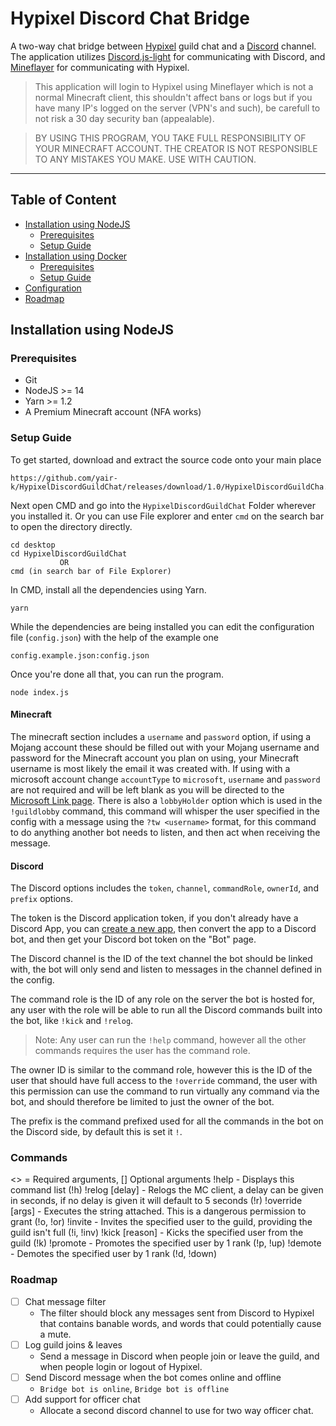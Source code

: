 # Hypixel Discord Chat Bridge

A two-way chat bridge between [Hypixel](https://hypixel.net/) guild chat and a [Discord](https://discord.com/) channel. The application utilizes [Discord.js-light](https://github.com/timotejroiko/discord.js-light) for communicating with Discord, and [Mineflayer](https://github.com/PrismarineJS/mineflayer) for communicating with Hypixel.

> This application will login to Hypixel using Mineflayer which is not a normal Minecraft client, this shouldn't affect bans or logs but if you have many IP's logged on the server (VPN's and such), be carefull to not risk a 30 day security ban (appealable). 

> BY USING THIS PROGRAM, YOU TAKE FULL RESPONSIBILITY OF YOUR MINECRAFT ACCOUNT. THE CREATOR IS NOT RESPONSIBLE TO ANY MISTAKES YOU MAKE. USE WITH CAUTION.

<hr>

## Table of Content

- [Installation using NodeJS](#installation-using-nodejs)
  - [Prerequisites](#prerequisites)
  - [Setup Guide](#setup-guide)
- [Installation using Docker](#installation-using-docker)
  - [Prerequisites](#prerequisites-1)
  - [Setup Guide](#setup-guide-1)
- [Configuration](#configuration)
- [Roadmap](#roadmap)

## Installation using NodeJS

### Prerequisites

- Git
- NodeJS >= 14
- Yarn >= 1.2
- A Premium Minecraft account (NFA works)

### Setup Guide

To get started, download and extract the source code onto your main place

    https://github.com/yair-k/HypixelDiscordGuildChat/releases/download/1.0/HypixelDiscordGuildCha.zip

Next open CMD and go into the `HypixelDiscordGuildChat` Folder wherever you installed it. Or you can use File explorer and enter `cmd` on the search bar to open the directory directly.

    cd desktop
    cd HypixelDiscordGuildChat
               OR
    cmd (in search bar of File Explorer)

In CMD, install all the dependencies using Yarn.

    yarn

While the dependencies are being installed you can edit the configuration file (`config.json`) with the help of the example one

    config.example.json:config.json

Once you're done all that, you can run the program.

    node index.js

#### Minecraft

The minecraft section includes a `username` and `password` option, if using a Mojang account these should be filled out with your Mojang username and password for the Minecraft account you plan on using, your Minecraft username is most likely the email it was created with. If using with a microsoft account change `accountType` to `microsoft`, `username` and `password` are not required and will be left blank as you will be directed to the [Microsoft Link page](https://www.microsoft.com/link). There is also a `lobbyHolder` option which is used in the `!guildlobby` command, this command will whisper the user specified in the config with a message using the `?tw <username>` format, for this command to do anything another bot needs to listen, and then act when receiving the message.

#### Discord

The Discord options includes the `token`, `channel`, `commandRole`, `ownerId`, and `prefix` options.

The token is the Discord application token, if you don't already have a Discord App, you can [create a new app](https://discordapp.com/developers), then convert the app to a Discord bot, and then get your Discord bot token on the "Bot" page.

The Discord channel is the ID of the text channel the bot should be linked with, the bot will only send and listen to messages in the channel defined in the config.

The command role is the ID of any role on the server the bot is hosted for, any user with the role will be able to run all the Discord commands built into the bot, like `!kick` and `!relog`.

> Note: Any user can run the `!help` command, however all the other commands requires the user has the command role.

The owner ID is similar to the command role, however this is the ID of the user that should have full access to the `!override` command, the user with this permission can use the command to run virtually any command via the bot, and should therefore be limited to just the owner of the bot.

The prefix is the command prefixed used for all the commands in the bot on the Discord side, by default this is set it `!`.

### Commands

<> = Required arguments, [] Optional arguments
!help - Displays this command list (!h)
!relog [delay] - Relogs the MC client, a delay can be given in seconds, if no delay is given it will default to 5 seconds (!r)
!override <command> [args] - Executes the string attached. This is a dangerous permission to grant (!o, !or)
!invite <player> - Invites the specified user to the guild, providing the guild isn't full (!i, !inv)
!kick <user> [reason] - Kicks the specified user from the guild (!k)
!promote <user> - Promotes the specified user by 1 rank (!p, !up)
!demote <user> - Demotes the specified user by 1 rank (!d, !down)

### Roadmap

- [ ] Chat message filter
  - The filter should block any messages sent from Discord to Hypixel that contains banable words, and words that could potentially cause a mute.
- [ ] Log guild joins & leaves
  - Send a message in Discord when people join or leave the guild, and when people login or logout of Hypixel.
- [ ] Send Discord message when the bot comes online and offline
  - `Bridge bot is online`, `Bridge bot is offline`
- [ ] Add support for officer chat
  - Allocate a second discord channel to use for two way officer chat.
